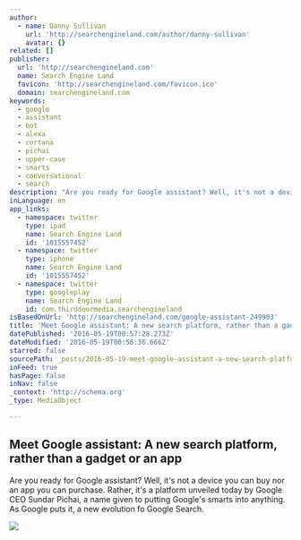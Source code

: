 ```yaml
---
author:
  - name: Danny Sullivan
    url: 'http://searchengineland.com/author/danny-sullivan'
    avatar: {}
related: []
publisher:
  url: 'http://searchengineland.com'
  name: Search Engine Land
  favicon: 'http://searchengineland.com/favicon.ico'
  domain: searchengineland.com
keywords:
  - google
  - assistant
  - bot
  - alexa
  - cortana
  - pichai
  - upper-case
  - smarts
  - conversational
  - search
description: "Are you ready for Google assistant? Well, it's not a device you can buy nor an app you can purchase. Rather, it's a platform unveiled today by Google CEO Sundar Pichai, a name given to putting Google's smarts into anything. As Google puts it, a new evolution fo Google Search."
inLanguage: en
app_links:
  - namespace: twitter
    type: ipad
    name: Search Engine Land
    id: '1015557452'
  - namespace: twitter
    type: iphone
    name: Search Engine Land
    id: '1015557452'
  - namespace: twitter
    type: googleplay
    name: Search Engine Land
    id: com.thirddoormedia.searchengineland
isBasedOnUrl: 'http://searchengineland.com/google-assistant-249903'
title: 'Meet Google assistant: A new search platform, rather than a gadget or an app'
datePublished: '2016-05-19T00:57:28.273Z'
dateModified: '2016-05-19T00:56:36.666Z'
starred: false
sourcePath: _posts/2016-05-19-meet-google-assistant-a-new-search-platform-rather-than-a.md
inFeed: true
hasPage: false
inNav: false
_context: 'http://schema.org'
_type: MediaObject

---
```

<article style=""><h1>Meet Google assistant: A new search platform, rather than a gadget or an app</h1><p>Are you ready for Google assistant? Well, it's not a device you can buy nor an app you can purchase. Rather, it's a platform unveiled today by Google CEO Sundar Pichai, a name given to putting Google's smarts into anything. As Google puts it, a new evolution fo Google Search.</p><img src="http://searchengineland.com/figz/wp-content/seloads/2016/03/google-code-seo-algorithm5-ss-1920.jpg" /></article>
